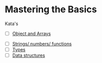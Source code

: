 # Mastering the Basics

Kata's

<!-- TODO: Fork from these repos into this one -->

- [ ] [Object and Arrays](https://github.com/Pohutukawa-2021/kata-objects-and-arrays)
<!-- - [ ] [Array methods](https://github.com/Pohutukawa-2021/exercise-arrays) -->
- [ ] [Strings/ numbers/ functions](https://github.com/Pohutukawa-2021/kata-strings-numbers-modules)
- [ ] [Types](https://github.com/Pohutukawa-2021/kata-types-modules)
- [ ] [Data structures](https://github.com/Pohutukawa-2021/kata-data-structures)
